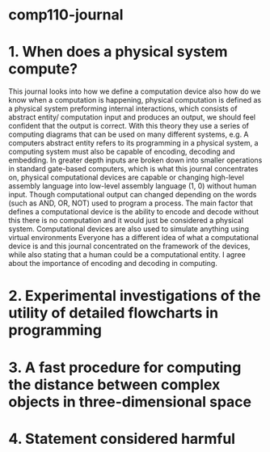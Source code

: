 # comp110-journal
# 1. When does a physical system compute?
This journal looks into how we define a computation device also how do we know when a computation is happening, physical computation is defined as a physical system preforming internal interactions, which consists of abstract entity/ computation input and produces an output, we should feel confident that the output is correct. With this theory they use a series of computing diagrams that can be used on many different systems, e.g. A computers abstract entity refers to its programming in a physical system, a computing system must also be capable of encoding, decoding and embedding. In greater depth inputs are broken down into smaller operations in standard gate-based computers, which is what this journal concentrates on, physical computational devices are capable or changing high-level assembly language into low-level assembly language (1, 0) without human input. Though computational output can changed depending on the words (such as AND, OR, NOT) used to program a process. The main factor that defines a computational device is the ability to encode and decode without this there is no computation and it would just be considered a physical system. Computational devices are also used to simulate anything using virtual environments
Everyone has a different idea of what a computational device is and this journal concentrated on the framework of the devices, while also stating that a human could be a computational entity. I agree about the importance of encoding and decoding in computing.

# 2. Experimental investigations of the utility of detailed flowcharts in programming
# 3. A fast procedure for computing the distance between complex objects in three-dimensional space 
# 4. Statement considered harmful
